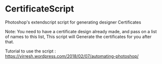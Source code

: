 # CertificateScript
Photoshop's extendscript script for generating designer Certificates

Note: You need to have a certificate design already made, and pass on a list of names to this list,
This script will Generate the certificates for you after that.

Tutorial to use the script : https://virresh.wordpress.com/2018/02/07/automating-photoshop/
